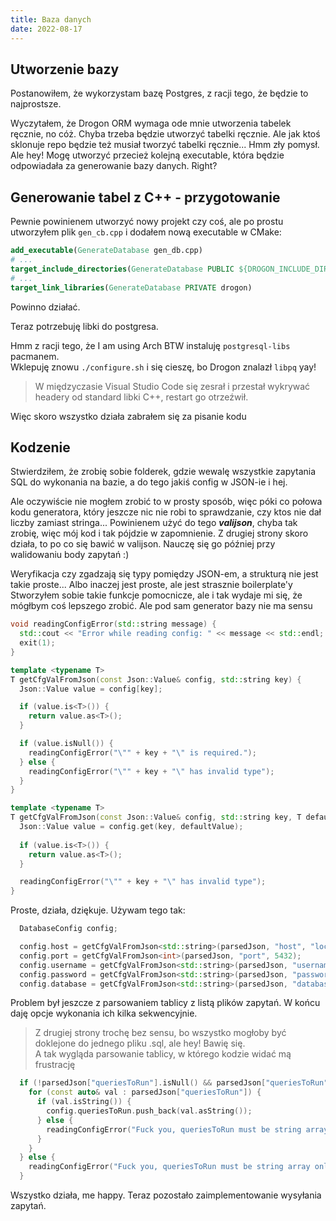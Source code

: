 ```yaml
---
title: Baza danych
date: 2022-08-17
---
```

## Utworzenie bazy
Postanowiłem, że wykorzystam bazę Postgres, z racji tego, że będzie to najprostsze.

Wyczytałem, że Drogon ORM wymaga ode mnie utworzenia tabelek ręcznie, no cóż. Chyba trzeba będzie utworzyć tabelki ręcznie. Ale jak ktoś sklonuje repo będzie też musiał tworzyć tabelki ręcznie... Hmm zły pomysł. Ale hey! Mogę utworzyć przecież kolejną executable, która będzie odpowiadała za generowanie bazy danych. Right?

## Generowanie tabel z C++ - przygotowanie
Pewnie powinienem utworzyć nowy projekt czy coś, ale po prostu utworzyłem plik `gen_cb.cpp` i dodałem nową executable w CMake:
```cmake
add_executable(GenerateDatabase gen_db.cpp)
# ...
target_include_directories(GenerateDatabase PUBLIC ${DROGON_INCLUDE_DIRS})
# ...
target_link_libraries(GenerateDatabase PRIVATE drogon)
```
Powinno działać.

Teraz potrzebuję libki do postgresa.

Hmm z racji tego, że I am using Arch BTW instaluję `postgresql-libs` pacmanem.  
Wklepuję znowu `./configure.sh` i się cieszę, bo Drogon znalazł `libpq` yay!

> W międzyczasie Visual Studio Code się zesrał i przestał wykrywać headery od standard libki C++, restart go otrzeźwił.

Więc skoro wszystko działa zabrałem się za pisanie kodu

## Kodzenie
Stwierdziłem, że zrobię sobie folderek, gdzie wewalę wszystkie zapytania SQL do wykonania na bazie, a do tego jakiś config w JSON-ie i hej.

Ale oczywiście nie mogłem zrobić to w prosty sposób, więc póki co połowa kodu generatora, który jeszcze nic nie robi to sprawdzanie, czy ktos nie dał liczby zamiast stringa... Powinienem użyć do tego ***valijson***, chyba tak zrobię, więc mój kod i tak pójdzie w zapomnienie. Z drugiej strony skoro działa, to po co się bawić w valijson. Nauczę się go później przy walidowaniu body zapytań :)

Weryfikacja czy zgadzają się typy pomiędzy JSON-em, a strukturą nie jest takie proste... Albo inaczej jest proste, ale jest strasznie boilerplate'y
Stworzyłem sobie takie funkcje pomocnicze, ale i tak wydaje mi się, że mógłbym coś lepszego zrobić. Ale pod sam generator bazy nie ma sensu
```cpp
void readingConfigError(std::string message) {
  std::cout << "Error while reading config: " << message << std::endl;
  exit(1);
}

template <typename T>
T getCfgValFromJson(const Json::Value& config, std::string key) {
  Json::Value value = config[key];

  if (value.is<T>()) {
    return value.as<T>();
  }

  if (value.isNull()) {
    readingConfigError("\"" + key + "\" is required.");
  } else {
    readingConfigError("\"" + key + "\" has invalid type");
  }
}

template <typename T>
T getCfgValFromJson(const Json::Value& config, std::string key, T defaultValue) {
  Json::Value value = config.get(key, defaultValue);
  
  if (value.is<T>()) {
    return value.as<T>();
  }

  readingConfigError("\"" + key + "\" has invalid type");
}
```
Proste, działa, dziękuje.  Używam tego tak:
```cpp
  DatabaseConfig config;

  config.host = getCfgValFromJson<std::string>(parsedJson, "host", "localhost");
  config.port = getCfgValFromJson<int>(parsedJson, "port", 5432);
  config.username = getCfgValFromJson<std::string>(parsedJson, "username");
  config.password = getCfgValFromJson<std::string>(parsedJson, "password", "");
  config.database = getCfgValFromJson<std::string>(parsedJson, "database");
```
Problem był jeszcze z parsowaniem tablicy z listą plików zapytań. W końcu daję opcje wykonania ich kilka sekwencyjnie.  
> Z drugiej strony trochę bez sensu, bo wszystko mogłoby być doklejone do jednego pliku .sql, ale hey! Bawię się.  
A tak wygląda parsowanie tablicy, w którego kodzie widać mą frustrację
```cpp
  if (!parsedJson["queriesToRun"].isNull() && parsedJson["queriesToRun"].isArray()) {
    for (const auto& val : parsedJson["queriesToRun"]) {
      if (val.isString()) {
        config.queriesToRun.push_back(val.asString());
      } else {
        readingConfigError("Fuck you, queriesToRun must be string array only. JESUS!");
      }
    }
  } else {
    readingConfigError("Fuck you, queriesToRun must be string array only. JESUS!");
  }
```

Wszystko działa, me happy. Teraz pozostało zaimplementowanie wysyłania zapytań.